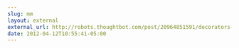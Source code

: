 ```yaml
---
slug: mm
layout: external
external_url: http://robots.thoughtbot.com/post/20964851591/decorators-vs-other-patterns
date: 2012-04-12T10:55:41-05:00
---
```

